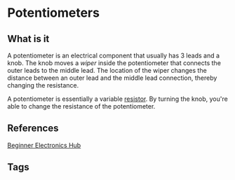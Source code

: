 # Potentiometers 

## What is it
A potentiometer is an electrical component that usually has 3 leads and a knob. The knob moves a *wiper* inside the potentiometer that connects the outer leads to the middle lead. The location of the wiper changes the distance between an outer lead and the middle lead connection, thereby changing the resistance.   

A potentiometer is essentially a variable [resistor](../202305071844). By turning the knob, you're able to change the resistance of the potentiometer.  

## References
[Beginner Electronics Hub](../202305062158)

## Tags
